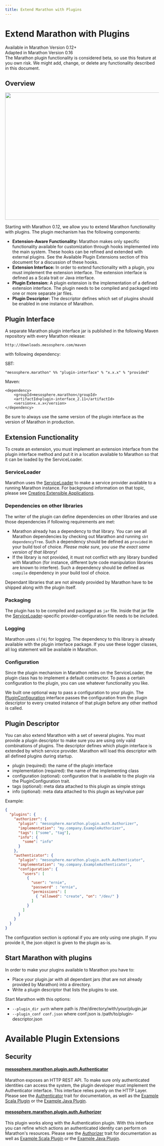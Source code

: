 ```yaml
---
title: Extend Marathon with Plugins
---
```



# Extend Marathon with Plugins

<div class="alert alert-danger" role="alert">
  <span class="glyphicon glyphicon-exclamation-sign" aria-hidden="true"></span> Available in Marathon Version 0.12+ <br/>
  <span class="glyphicon glyphicon-exclamation-sign" aria-hidden="true"></span> Adapted in Marathon Version 0.16 <br/>
  The Marathon plugin functionality is considered beta, so use this feature at you own risk. We might add, change, or delete any functionality described in this document.  
</div>

## Overview

<p class="text-center">
  <img src="{{ site.baseurl}}/img/plugin-mechanism.png" width="552" height="417" alt="">
</p>


Starting with Marathon 0.12, we allow you to extend Marathon functionality with plugins.
The plugin mechanism has the following components:

- __Extension-Aware Functionality:__ Marathon makes only specific functionality available for customization through hooks implemented into the main system. These hooks can be refined and extended with external plugins. See the Available Plugin Extensions section of this document for a discussion of these hooks.
- __Extension Interface:__ In order to extend functionality with a plugin, you must implement the extension interface. The extension interface is defined as a Scala trait or Java interface.
- __Plugin Extension:__ A plugin extension is the implementation of a defined extension interface. The plugin needs to be compiled and packaged into one or more separate jar files. 
- __Plugin Descriptor:__ The descriptor defines which set of plugins should be enabled in one instance of Marathon.
  


## Plugin Interface

A separate Marathon plugin interface jar is published in the following Maven repository with every Marathon release:

```
http://downloads.mesosphere.com/maven
```

with following dependency:

SBT:

```
"mesosphere.marathon" %% "plugin-interface" % "x.x.x" % "provided"

```

Maven:

```
<dependency>
    <groupId>mesosphere.marathon</groupId>
    <artifactId>plugin-interface_2.11</artifactId>
    <version>x.x.x</version>
</dependency>
```

Be sure to always use the same version of the plugin interface as the version of Marathon in production.



## Extension Functionality

To create an extension, you must implement an extension interface from the plugin interface method and put it in a location available to Marathon so that it can be loaded by the ServiceLoader.

### ServiceLoader

Marathon uses the [ServiceLoader](https://docs.oracle.com/javase/8/docs/api/java/util/ServiceLoader.html) 
to make a service provider available to a running Marathon instance. For background information on that topic, please see [Creating Extensible Applications](https://docs.oracle.com/javase/tutorial/ext/basics/spi.html).

### Dependencies on other libraries

The writer of the plugin can define dependencies on other libraries and use those dependencies if following requirements are met:

- Marathon already has a dependency to that library. You can see all Marathon dependencies by checking out Marathon and running `sbt dependencyTree`. Such a dependency should be defined as `provided` in your build tool of choice.
  _Please make sure, you use the exact same version of that library!_
- If the library is not provided, it must not conflict with any library bundled with Marathon (for instance, different byte code manipulation libraries are known to interfere).
  Such a dependency should be defined as `compile` dependency in your build tool of choice.
  
Dependant libraries that are not already provided by Marathon have to be shipped along with the plugin itself.
 
### Packaging

The plugin has to be compiled and packaged as `jar` file.
Inside that jar file the [ServiceLoader](https://docs.oracle.com/javase/8/docs/api/java/util/ServiceLoader.html)-specific provider-configuration file needs to be included.
 

### Logging

Marathon uses `slf4j` for logging. The dependency to this library is already available with the plugin interface package.
If you use these logger classes, all log statement will be available in Marathon.

### Configuration

Since the plugin mechanism in Marathon relies on the ServiceLoader, the plugin class has to implement a default constructor.
To pass a certain configuration to the plugin, you can use whatever functionality you like.

We built one optional way to pass a configuration to your plugin. The [PluginConfiguration](https://github.com/mesosphere/marathon/blob/master/plugin-interface/src/main/scala/mesosphere/marathon/plugin/plugin/PluginConfiguration.scala) interface
passes the configuration from the plugin descriptor to every created instance of that plugin before any other method is called.


## Plugin Descriptor

You can also extend Marathon with a set of several plugins. 
You must provide a plugin descriptor to make sure you are using only valid combinations of plugins.
The descriptor defines which plugin interface is extended by which service provider.
Marathon will load this descriptor with all defined plugins during startup.

- plugin (required): the name of the plugin interface 
- implementation (required): the name of the implementing class
- configuration (optional): configuration that is available to the plugin via the PluginConfiguration trait.
- tags (optional): meta data attached to this plugin as simple strings
- info (optional): meta data attached to this plugin as key/value pair
 
Example:

```json
{
  "plugins": {
    "authorizer": {
      "plugin": "mesosphere.marathon.plugin.auth.Authorizer",
      "implementation": "my.company.ExampleAuthorizer",
      "tags": ["some", "tag"],
      "info": {
        "some": "info"
      }
    },
    "authenticator": {
      "plugin": "mesosphere.marathon.plugin.auth.Authenticator",
      "implementation": "my.company.ExampleAuthenticator",
      "configuration": {
        "users": [
          {
            "user": "ernie",
            "password" : "ernie",
            "permissions": [
              { "allowed": "create", "on": "/dev/" }
            ]
          }
        ]
      }
    }
  }
}
```

The configuration section is optional if you are only using one plugin. If you provide it, the json object is given to the plugin as-is.

## Start Marathon with plugins

In order to make your plugins available to Marathon you have to:

- Place your plugin.jar with all dependant jars (that are not already provided by Marathon) into a directory.
- Write a plugin descriptor that lists the plugins to use.

Start Marathon with this options:

- `--plugin_dir path` where path is /the/directory/with/your/plugin.jar
- `--plugin_conf conf.json` where conf.json is /path/to/plugin-descriptor.json


# Available Plugin Extensions

## Security

#### [mesosphere.marathon.plugin.auth.Authenticator](https://github.com/mesosphere/marathon/blob/master/plugin-interface/src/main/scala/mesosphere/marathon/plugin/auth/Authenticator.scala)

Marathon exposes an HTTP REST API. To make sure only authenticated identities can access the system, the plugin developer must implement the Authenticator interface.
This interface relies purely on the HTTP Layer. Please see the [Authenticator](https://github.com/mesosphere/marathon/blob/master/plugin-interface/src/main/scala/mesosphere/marathon/plugin/auth/Authenticator.scala) trait for documentation, as well as the [Example Scala Plugin](https://github.com/mesosphere/marathon-example-plugins/tree/master/auth) or the [Example Java Plugin](https://github.com/mesosphere/marathon-example-plugins/tree/master/javaauth).

#### [mesosphere.marathon.plugin.auth.Authorizer](https://github.com/mesosphere/marathon/blob/master/plugin-interface/src/main/scala/mesosphere/marathon/plugin/auth/Authorizer.scala)

This plugin works along with the Authentication plugin. With this interface you can refine which actions an authenticated identity can perform on Marathon's resources. 
Please see the [Authorizer](https://github.com/mesosphere/marathon/blob/master/plugin-interface/src/main/scala/mesosphere/marathon/plugin/auth/Authorizer.scala) trait for documentation as well as [Example Scala Plugin](https://github.com/mesosphere/marathon-example-plugins/tree/master/auth) or the [Example Java Plugin](https://github.com/mesosphere/marathon-example-plugins/tree/master/javaauth).




